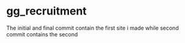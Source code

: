 # gg_recruitment
The initial and final commit contain the first site i made while second commit contains the second
